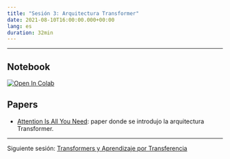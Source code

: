 ```yaml
---
title: "Sesión 3: Arquitectura Transformer"
date: 2021-08-10T16:00:00.000+00:00
lang: es
duration: 32min
---
```


<div>
    <CourseSummary
        description='Hoy introduciremos la arquitectura Transformer, explicaremos por qué ha revolucionado el mundo del NLP y entenderemos por qué "attention is all you need".'
        video="https://www.youtube.com/embed/tVLwC4XKGeU"
        name="María Grandury"
        twitter="https://twitter.com/mariagrandury"
        linkedin="https://www.linkedin.com/in/mariagrandury"
        github="https://github.com/mariagrandury"
    />
</div>

---

## Notebook

<a href="https://colab.research.google.com/drive/1VNrocz_hLS-iF4cqFiKhzCXaXwRofefZ" target="_blank"><img src="https://colab.research.google.com/assets/colab-badge.svg" alt="Open In Colab"/></a>

## Papers
- [Attention Is All You Need](https://arxiv.org/abs/1706.03762): paper donde se introdujo la arquitectura Transformer.

---

Siguiente sesión: [Transformers y Aprendizaje por Transferencia](/nlp-de-cero-a-cien/sesion-04)
